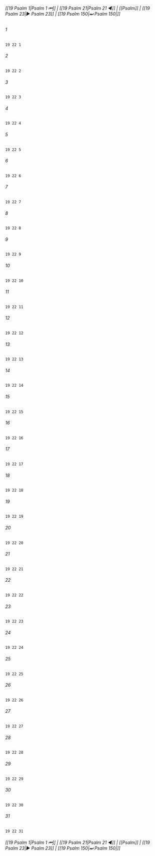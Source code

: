 
###### [[19 Psalm 1|Psalm 1 ⏮]] | [[19 Psalm 21|Psalm 21 ◀]] | [[Psalm]] | [[19 Psalm 23|▶ Psalm 23]] | [[19 Psalm 150|⏭ Psalm 150|]]

###### 1
``` verse
19 22 1 
```
###### 2
``` verse
19 22 2 
```
###### 3
``` verse
19 22 3 
```
###### 4
``` verse
19 22 4 
```
###### 5
``` verse
19 22 5 
```
###### 6
``` verse
19 22 6 
```
###### 7
``` verse
19 22 7 
```
###### 8
``` verse
19 22 8 
```
###### 9
``` verse
19 22 9 
```
###### 10
``` verse
19 22 10 
```
###### 11
``` verse
19 22 11 
```
###### 12
``` verse
19 22 12 
```
###### 13
``` verse
19 22 13 
```
###### 14
``` verse
19 22 14 
```
###### 15
``` verse
19 22 15 
```
###### 16
``` verse
19 22 16 
```
###### 17
``` verse
19 22 17 
```
###### 18
``` verse
19 22 18 
```
###### 19
``` verse
19 22 19 
```
###### 20
``` verse
19 22 20 
```
###### 21
``` verse
19 22 21 
```
###### 22
``` verse
19 22 22 
```
###### 23
``` verse
19 22 23 
```
###### 24
``` verse
19 22 24 
```
###### 25
``` verse
19 22 25 
```
###### 26
``` verse
19 22 26 
```
###### 27
``` verse
19 22 27 
```
###### 28
``` verse
19 22 28 
```
###### 29
``` verse
19 22 29 
```
###### 30
``` verse
19 22 30 
```
###### 31
``` verse
19 22 31 
```

###### [[19 Psalm 1|Psalm 1 ⏮]] | [[19 Psalm 21|Psalm 21 ◀]] | [[Psalm]] | [[19 Psalm 23|▶ Psalm 23]] | [[19 Psalm 150|⏭ Psalm 150|]]


